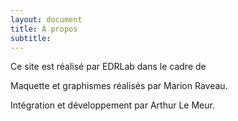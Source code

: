 ```yaml
---
layout: document
title: À propos
subtitle: 
---
```


Ce site est réalisé par EDRLab dans le cadre de 

Maquette et graphismes réalisés par Marion Raveau.

Intégration et développement par Arthur Le Meur.
